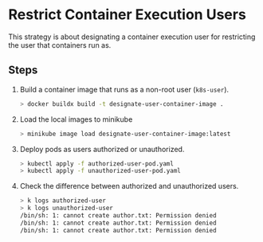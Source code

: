 # Restrict Container Execution Users

This strategy is about designating a container execution user for restricting the user that containers run as.

## Steps

1. Build a container image that runs as a non-root user (`k8s-user`).

    ```bash
    > docker buildx build -t designate-user-container-image .
    ```

2. Load the local images to minikube

    ```bash
    > minikube image load designate-user-container-image:latest
    ```

3. Deploy pods as users authorized or unauthorized.

    ```bash
    > kubectl apply -f authorized-user-pod.yaml
    > kubectl apply -f unauthorized-user-pod.yaml
    ```

4. Check the difference between authorized and unauthorized users.

    ```bash
    > k logs authorized-user
    > k logs unauthorized-user
    /bin/sh: 1: cannot create author.txt: Permission denied
    /bin/sh: 1: cannot create author.txt: Permission denied
    /bin/sh: 1: cannot create author.txt: Permission denied
    ```
